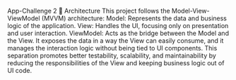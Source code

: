 App-Challenge 2 
🧱 Architecture
This project follows the Model-View-ViewModel (MVVM) architecture:
Model: Represents the data and business logic of the application.
View: Handles the UI, focusing only on presentation and user interaction.
ViewModel: Acts as the bridge between the Model and the View. It exposes the data in a way the View can easily consume, and it manages the interaction logic without being tied to UI components.
This separation promotes better testability, scalability, and maintainability by reducing the responsibilities of the View and keeping business logic out of UI code.
